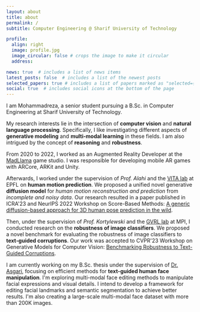 ```yaml
---
layout: about
title: about
permalink: /
subtitle: Computer Engineering @ Sharif University of Technology

profile:
  align: right
  image: profile.jpg
  image_circular: false # crops the image to make it circular
  address: 

news: true  # includes a list of news items
latest_posts: false  # includes a list of the newest posts
selected_papers: true # includes a list of papers marked as "selected={true}"
social: true  # includes social icons at the bottom of the page
---
```


I am Mohammadreza, a senior student pursuing a B.Sc. in Computer Engineering at Sharif University of Technology.

<!-- I like investigating different aspects of **generative modeling** and **robust learning** as they align with my previous research of working with *diffusion models* and *evaluating text-guided robustness*. I also want to challenge myself in NLP further and am interested in the concept of **reasoning** and working with **multi-modality**. -->
My research interests lie in the intersection of **computer vision** and **natural language processing**. Specifically, I like investigating different aspects of **generative modeling** and **multi-modal learning** in these fields. I am also intrigued by the concept of **reasoning** and **robustness**.

From 2020 to 2022, I worked as an Augmented Reality Developer at the [MadLlama](https://madllamastudio.com) game studio. I was responsible for developing mobile AR games with ARCore, ARKit and Unity.

Afterwards, I worked under the supervision of *Prof. Alahi* and the [VITA lab](https://www.epfl.ch/labs/vita/) at EPFL on **human motion prediction**. We proposed a unified novel generative **diffusion model** for *human motion reconstruction and prediction* from *incomplete and noisy data*. Our research resulted in a paper published in ICRA'23 and NeurIPS 2022 Workshop on Score-Based Methods: [A generic diffusion-based approach for 3D human pose prediction in the wild](https://arxiv.org/abs/2210.05669).

Then, under the supervision of *Prof. Kortylewski* and the [GVRL lab](https://gvrl.mpi-inf.mpg.de) at MPI, I conducted research on the **robustness of image classifiers**. We proposed a novel benchmark for evaluating the robustness of image classifiers to **text‑guided corruptions**. Our work was accepted to CVPR'23 Workshop on Generative Models for Computer Vision: [Benchmarking Robustness to Text-Guided Corruptions](https://openaccess.thecvf.com/content/CVPR2023W/GCV/html/Mofayezi_Benchmarking_Robustness_to_Text-Guided_Corruptions_CVPRW_2023_paper.html).

I am currently working on my B.Sc. thesis under the supervision of [Dr. Asgari](https://llp.berkeley.edu/asgari/), focusing on efficient methods for **text-guided human face manipulation**. I'm exploring multi-modal face editing methods to manipulate facial expressions and visual details. I intend to develop a framework for editing facial landmarks and semantic segmentation to achieve better results. I'm also creating a large-scale multi-modal face dataset with more than 200K images.
